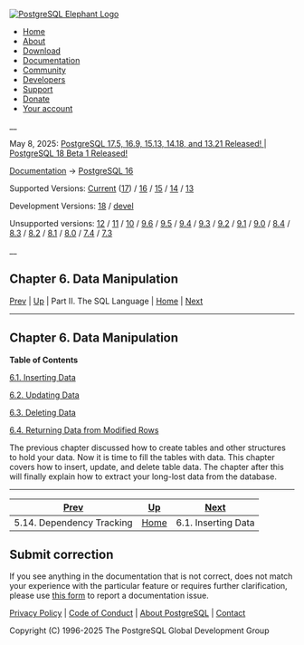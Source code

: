 [ ![PostgreSQL Elephant Logo](/media/img/about/press/elephant.png) ](/)

  * [Home](/ "Home")
  * [About](/about/ "About")
  * [Download](/download/ "Download")
  * [Documentation](/docs/ "Documentation")
  * [Community](/community/ "Community")
  * [Developers](/developer/ "Developers")
  * [Support](/support/ "Support")
  * [Donate](/about/donate/ "Donate")
  * [Your account](/account/ "Your account")

__

May 8, 2025: [ PostgreSQL 17.5, 16.9, 15.13, 14.18, and 13.21 Released! ](/about/news/postgresql-175-169-1513-1418-and-1321-released-3072/) | [ PostgreSQL 18 Beta 1 Released! ](/about/news/postgresql-18-beta-1-released-3070/)

[Documentation](/docs/ "Documentation") -> [PostgreSQL
16](/docs/16/index.html)

Supported Versions: [Current](/docs/current/dml.html "PostgreSQL 17 -
Chapter 6. Data Manipulation") ([17](/docs/17/dml.html "PostgreSQL 17 -
Chapter 6. Data Manipulation")) / [16](/docs/16/dml.html "PostgreSQL 16 -
Chapter 6. Data Manipulation") / [15](/docs/15/dml.html "PostgreSQL 15 -
Chapter 6. Data Manipulation") / [14](/docs/14/dml.html "PostgreSQL 14 -
Chapter 6. Data Manipulation") / [13](/docs/13/dml.html "PostgreSQL 13 -
Chapter 6. Data Manipulation")

Development Versions: [18](/docs/18/dml.html "PostgreSQL 18 - Chapter 6. Data
Manipulation") / [devel](/docs/devel/dml.html "PostgreSQL devel -
Chapter 6. Data Manipulation")

Unsupported versions: [12](/docs/12/dml.html "PostgreSQL 12 - Chapter 6. Data
Manipulation") / [11](/docs/11/dml.html "PostgreSQL 11 - Chapter 6. Data
Manipulation") / [10](/docs/10/dml.html "PostgreSQL 10 - Chapter 6. Data
Manipulation") / [9.6](/docs/9.6/dml.html "PostgreSQL 9.6 - Chapter 6. Data
Manipulation") / [9.5](/docs/9.5/dml.html "PostgreSQL 9.5 - Chapter 6. Data
Manipulation") / [9.4](/docs/9.4/dml.html "PostgreSQL 9.4 - Chapter 6. Data
Manipulation") / [9.3](/docs/9.3/dml.html "PostgreSQL 9.3 - Chapter 6. Data
Manipulation") / [9.2](/docs/9.2/dml.html "PostgreSQL 9.2 - Chapter 6. Data
Manipulation") / [9.1](/docs/9.1/dml.html "PostgreSQL 9.1 - Chapter 6. Data
Manipulation") / [9.0](/docs/9.0/dml.html "PostgreSQL 9.0 - Chapter 6. Data
Manipulation") / [8.4](/docs/8.4/dml.html "PostgreSQL 8.4 - Chapter 6. Data
Manipulation") / [8.3](/docs/8.3/dml.html "PostgreSQL 8.3 - Chapter 6. Data
Manipulation") / [8.2](/docs/8.2/dml.html "PostgreSQL 8.2 - Chapter 6. Data
Manipulation") / [8.1](/docs/8.1/dml.html "PostgreSQL 8.1 - Chapter 6. Data
Manipulation") / [8.0](/docs/8.0/dml.html "PostgreSQL 8.0 - Chapter 6. Data
Manipulation") / [7.4](/docs/7.4/dml.html "PostgreSQL 7.4 - Chapter 6. Data
Manipulation") / [7.3](/docs/7.3/dml.html "PostgreSQL 7.3 - Chapter 6. Data
Manipulation")

__

Chapter 6. Data Manipulation  
---  
[Prev](ddl-depend.html "5.14. Dependency Tracking")  | [Up](sql.html "Part II. The SQL Language") | Part II. The SQL Language | [Home](index.html "PostgreSQL 16.9 Documentation") |  [Next](dml-insert.html "6.1. Inserting Data")  
  
* * *

## Chapter 6. Data Manipulation

**Table of Contents**

[6.1. Inserting Data](dml-insert.html)

[6.2. Updating Data](dml-update.html)

[6.3. Deleting Data](dml-delete.html)

[6.4. Returning Data from Modified Rows](dml-returning.html)

The previous chapter discussed how to create tables and other structures to
hold your data. Now it is time to fill the tables with data. This chapter
covers how to insert, update, and delete table data. The chapter after this
will finally explain how to extract your long-lost data from the database.

* * *

[Prev](ddl-depend.html "5.14. Dependency Tracking")  | [Up](sql.html "Part II. The SQL Language") |  [Next](dml-insert.html "6.1. Inserting Data")  
---|---|---  
5.14. Dependency Tracking  | [Home](index.html "PostgreSQL 16.9 Documentation") |  6.1. Inserting Data  
  
## Submit correction

If you see anything in the documentation that is not correct, does not match
your experience with the particular feature or requires further clarification,
please use [this form](/account/comments/new/16/dml.html/) to report a
documentation issue.

[Privacy Policy](/about/privacypolicy) | [Code of Conduct](/about/policies/coc/) | [About PostgreSQL](/about/) | [Contact](/about/contact/)  

Copyright (C) 1996-2025 The PostgreSQL Global Development Group

